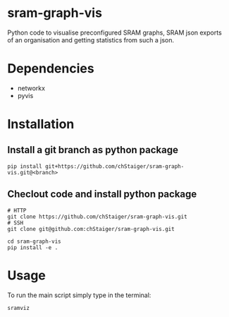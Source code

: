 # sram-graph-vis
Python code to visualise preconfigured SRAM graphs, SRAM json exports of an organisation and getting statistics from such a json.

# Dependencies
- networkx
- pyvis

# Installation

## Install a git branch as python package

```
pip install git+https://github.com/chStaiger/sram-graph-vis.git@<branch>
```

## Checlout code and install python package

```
# HTTP
git clone https://github.com/chStaiger/sram-graph-vis.git
# SSH
git clone git@github.com:chStaiger/sram-graph-vis.git

cd sram-graph-vis
pip install -e .
```


# Usage

To run the main script simply type in the terminal:
```
sramviz
```
